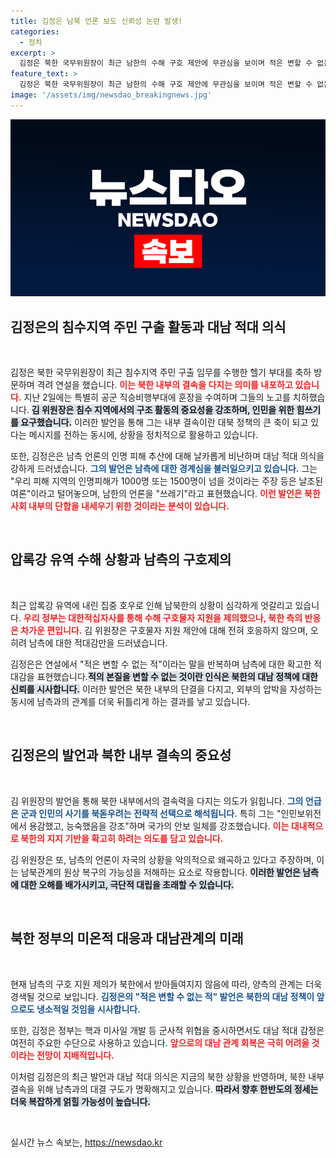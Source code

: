 ```yaml
---
title: 김정은 남북 언론 보도 신뢰성 논란 발생!
categories:
  - 정치
excerpt: >
  김정은 북한 국무위원장이 최근 남한의 수해 구호 제안에 무관심을 보이며 적은 변할 수 없는 적이라고 강한 대남 적대 의식을 드러냈다. 침수지역 헬기 부대를 방문해 격려한 그는 남측 언론을 비난하며 북한의 피해 상황을 감추려는 의도를 드러냈다.
feature_text: >
  김정은 북한 국무위원장이 최근 남한의 수해 구호 제안에 무관심을 보이며 적은 변할 수 없는 적이라고 강한 대남 적대 의식을 드러냈다. 침수지역 헬기 부대를 방문해 격려한 그는 남측 언론을 비난하며 북한의 피해 상황을 감추려는 의도를 드러냈다.
image: '/assets/img/newsdao_breakingnews.jpg'
---
```


<p><img src="/assets/img/newsdao_breakingnews.jpg" alt="firstkoreanews 속보" /></p>

<h2 data-ke-size="size26">김정은의 침수지역 주민 구출 활동과 대남 적대 의식</h2>

<p data-ke-size="size16">&nbsp;</p>

<p>김정은 북한 국무위원장이 최근 침수지역 주민 구출 임무를 수행한 헬기 부대를 축하 방문하며 격려 연설을 했습니다. <b><span style="color: #ee2323;">이는 북한 내부의 결속을 다지는 의미를 내포하고 있습니다.</span></b> 지난 2일에는 특별히 공군 직승비행부대에 훈장을 수여하며 그들의 노고를 치하했습니다. <b><span style="background-color: #21538527;">김 위원장은 침수 지역에서의 구조 활동의 중요성을 강조하며, 인민을 위한 힘쓰기를 요구했습니다.</span></b> 이러한 발언을 통해 그는 내부 결속이란 대북 정책의 큰 축이 되고 있다는 메시지를 전하는 동시에, 상황을 정치적으로 활용하고 있습니다.</p>

<p>또한, 김정은은 남측 언론의 인명 피해 추산에 대해 날카롭게 비난하며 대남 적대 의식을 강하게 드러냈습니다. <b><span style="color: #1a5490;">그의 발언은 남측에 대한 경계심을 불러일으키고 있습니다.</span></b> 그는 "우리 피해 지역의 인명피해가 1000명 또는 1500명이 넘을 것이라는 주장 등은 날조된 여론"이라고 털어놓으며, 남한의 언론을 "쓰레기"라고 표현했습니다. <b><span style="color: #ee2323;">이런 발언은 북한 사회 내부의 단합을 내세우기 위한 것이라는 분석이 있습니다.</span></b></p>

<p data-ke-size="size16">&nbsp;</p>

<h2 data-ke-size="size26">압록강 유역 수해 상황과 남측의 구호제의</h2>

<p data-ke-size="size16">&nbsp;</p>

<p>최근 압록강 유역에 내린 집중 호우로 인해 남북한의 상황이 심각하게 엇갈리고 있습니다. <b><span style="color: #ee2323;">우리 정부는 대한적십자사를 통해 수해 구호물자 지원을 제의했으나, 북한 측의 반응은 차가운 편입니다.</span></b> 김 위원장은 구호물자 지원 제안에 대해 전혀 호응하지 않으며, 오히려 남측에 대한 적대감만을 드러냈습니다.</p>

<p>김정은은 연설에서 "적은 변할 수 없는 적"이라는 말을 반복하며 남측에 대한 확고한 적대감을 표현했습니다.<b><span style="background-color: #21538527;">적의 본질을 변할 수 없는 것이란 인식은 북한의 대남 정책에 대한 신뢰를 시사합니다.</span></b> 이러한 발언은 북한 내부의 단결을 다지고, 외부의 압박을 자성하는 동시에 남측과의 관계를 더욱 뒤틀리게 하는 결과를 낳고 있습니다.</p>

<p data-ke-size="size16">&nbsp;</p>

<h2 data-ke-size="size26">김정은의 발언과 북한 내부 결속의 중요성</h2>

<p data-ke-size="size16">&nbsp;</p>

<p>김 위원장의 발언을 통해 북한 내부에서의 결속력을 다지는 의도가 읽힙니다. <b><span style="color: #1a5490;">그의 언급은 군과 인민의 사기를 북돋우려는 전략적 선택으로 해석됩니다.</span></b> 특히 그는 "인민보위전에서 용감했고, 능숙했음을 강조"하며 국가의 안보 일체를 강조했습니다. <b><span style="color: #ee2323;">이는 대내적으로 북한의 지지 기반을 확고히 하려는 의도를 담고 있습니다.</span></b> </p>

<p>김 위원장은 또, 남측의 언론이 자국의 상황을 악의적으로 왜곡하고 있다고 주장하며, 이는 남북관계의 원상 복구의 가능성을 저해하는 요소로 작용합니다. <b><span style="background-color: #21538527;">이러한 발언은 남측에 대한 오해를 배가시키고, 극단적 대립을 초래할 수 있습니다.</span></b> </p>

<p data-ke-size="size16">&nbsp;</p>

<h2 data-ke-size="size26">북한 정부의 미온적 대응과 대남관계의 미래</h2>

<p data-ke-size="size16">&nbsp;</p>

<p>현재 남측의 구호 지원 제의가 북한에서 받아들여지지 않음에 따라, 양측의 관계는 더욱 경색될 것으로 보입니다. <b><span style="color: #1a5490;">김정은의 "적은 변할 수 없는 적" 발언은 북한의 대남 정책이 앞으로도 냉소적일 것임을 시사합니다.</span></b> </p>

<p>또한, 김정은 정부는 핵과 미사일 개발 등 군사적 위협을 중시하면서도 대남 적대 감정은 여전히 주요한 수단으로 사용하고 있습니다. <b><span style="color: #ee2323;">앞으로의 대남 관계 회복은 극히 어려울 것이라는 전망이 지배적입니다.</span></b> </p>

<p>이처럼 김정은의 최근 발언과 대남 적대 의식은 지금의 북한 상황을 반영하며, 북한 내부 결속을 위해 남측과의 대결 구도가 명확해지고 있습니다. <b><span style="background-color: #21538527;">따라서 향후 한반도의 정세는 더욱 복잡하게 얽힐 가능성이 높습니다.</span></b> </p>

<p data-ke-size="size16">&nbsp;</p>
실시간 뉴스 속보는, <a href="https://newsdao.kr" rel="dofollow">https://newsdao.kr</a>


